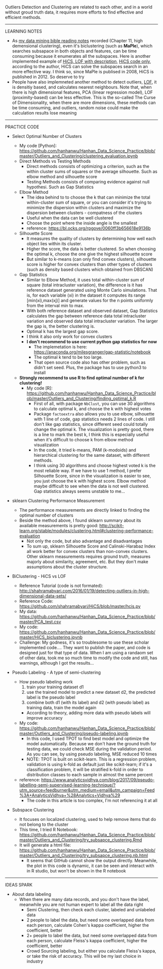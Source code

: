 Outliers Detection and Clustering are related to each other, and in a world without groud truth data, it requires more efforts to find effective and efficient methods.


*********************************************************************************

LEARNING NOTES

* As [my data mining bible reading notes][1] recorded (Chapter 11, high demensional clustering), even it's biclustering (such as <b>MaPle</b>), which searches subsapace in both objects and features, can be time consuming because it enumerates all the subspaces. Here is another implemented example of [HiCS, LOF with description][2], [HiCS code only][3], according to the author, HiCS can solve the subspaces search in an more effective way. I think so, since MaPle is publised in 2008, HiCS is published in 2012. So deserve to try
* People have also implemneted another method to detect outliers, [LOF][4], it is densitiy based, and calculates nearest neighbours. Note that, when there is high dimensional features, PCA (linear regression model), LOF (proximity-based) can be less effective. This is the so-called The Curse of Dimensionality, when there are more dimensions, these methods can be time consuming, and outliers, random noise could make the calculation results lose meaning


*********************************************************************************

PRACTICE CODE

* Select Optimal Number of Clusters
  * My code [Python]: https://github.com/hanhanwu/Hanhan_Data_Science_Practice/blob/master/Outliers_and_Clustering/clustering_evaluation.ipynb
  * Direct Methods vs Testing Methods
    * Direct methods consists of optimizing a criterion, such as the within cluster sums of squares or the average silhouette. Such as elbow method and silhouette score
    * Testing Methods consists of comparing evidence against null hypothesi. Such as Gap Statistics
  * Elbow Method
    * The idea behind to to choose the k that can minimize the total within-cluster sum of square, or you can consider it's trying to minimize the dispersion within clusters and maximize the dispersion between clusters - compatness of the clusters
    * Useful when the data can be well clustered
    * Choose the point where the inside angle is the smallest
    * reference: https://bl.ocks.org/rpgove/0060ff3b656618e9136b
  * Silhouette Score
    * It measures the quality of clusters by determining how well each object lies within its cluster.
    * Higher the score, the data is better clustered. So when choosing the optimal k, choose the one give the highest silhouette score
    * But similar to k-means (can only find convex clusters), silhouette score is higher for convex clusters than other types of clusters (such as density based clusters which obtained from DBSCAN)
  * Gap Statistics
    * Similar to Elbow Method, it uses total within-cluster sum of square (total intracluster variation), the difference is it has reference dataset generated using Monte Carlo simulations. That is, for each variable (xi) in the dataset it computes its range [min(xi),max(xj)] and generate values for the n points uniformly from the interval min to max.
    * With both reference dataset and observed dataset, Gap Statistics calculates the gap between reference data total intracluster variation and observed data total intracluster variation. The larger the gap is, the better clustering is.
    * Optimal k has the largest gap score.
    * I think it also only work for convex clusters
    * <b>I don't recommend to use current python gap statistics for now</b>
      * The implemetation is here: https://anaconda.org/milesgranger/gap-statistic/notebook
      * The optimal k tend to be too large.
      * That open source code also has other problem, such as didn't set seed. Plus, the package has to use python3 to install
  * <b>Strongly recommend to use R to find optimal number of k for clustering!</b>
    * My code [R]: https://github.com/hanhanwu/Hanhan_Data_Science_Practice/blob/master/Outliers_and_Clustering/finding_optimal_k.R
      * First of all, with package `NbClust`, you can use 30 algorithms to calculate optimal k, and choose the k with highest votes
      * Package `factoextra` also allows you to use elbow, silhouette with 1 line of code, gap statistics  needs 2 lines of code. I still don't like gap statistics, since different seed could totally change the optimal k. The visualization is pretty good, there is a line to mark the best k, I think this is especially useful when it's difficult to choose k from elbow method visualization
      * In the code, it tried k-means, PAM (k-modoids) and hierarchical clustering for the same dataset, with different methods.
      * I think using 30 algorithms and choose highest voted k is the most reliable way. If we have to use 1 method, I prefer Silhouette Score, since in the visualization is easier to see, you just choose the k with highest score. Elbow method maybe difficult to see when the data is not well clustered. Gap statistics always seems unstable to me...
* sklearn Clustering Performance Measurement
  * The performance measurements are directly linked to finding the optimal number of clusters
  * Beside the method above, I found sklearn summary about its available measurements is pretty good: http://scikit-learn.org/stable/modules/clustering.html#clustering-performance-evaluation
    * Not only the code, but also advantage and disadvantages
    * To sum up, sklearn Silhouette Score and Calinski-Harabaz Index all work better for convex clusters than non-convex clusters. Other sklearn measurements requires ground truth, measures majorly about similarity, agreement, etc. But they don't make assumptions about the cluster structure.

* BiClustering - HiCS vs LOF
  * Reference Tutorial (code is not formated): http://shahramabyari.com/2016/01/19/detecting-outliers-in-high-dimensional-data-sets/
  * Reference Code: https://github.com/shahramabyari/HiCS/blob/master/hcis.py
  * My data: https://github.com/hanhanwu/Hanhan_Data_Science_Practice/blob/master/PCA_test.csv
  * My code: https://github.com/hanhanwu/Hanhan_Data_Science_Practice/blob/master/HiCS_biclustering.ipynb
  * Challenge: My godness, it's so troublesome to use these scholar implemented code.... They want to publish the paper, and code is designed just for that type of data. When I am using a randaom set of other data, took me so much time to modify the code and still, has warnings, although I got the results...


* Pseudo Labeling - A type of semi-clustering
  * How pseudo labeling work
    1. train your training dataset d1
    2. use the trained model to predict a new dataset d2, the predicted label is the pseudo label
    3. combine both d1 (with its label) and d2 (with pseudo label) as training data, train the model again
    * According to theory, adding more data with pseudo labels will improve accuracy
  * My code: https://github.com/hanhanwu/Hanhan_Data_Science_Practice/blob/master/Outliers_and_Clustering/pseudo-labeling.ipynb
    * In this code, I used TPOT to find best model and optimize the model automatically. Because we don't have the ground truth for testing data, we could check MSE during the validation period. As you can see, by using pseudo labeling, MSE reduced 10 times
    * NOTE: TPOT is built on scikit-learn. This is a regression problem, validation is using k-fold as default just like scikit-learn; if it's a classification problem, it will be stratified k-fold in order to distribution classes to each sample in almost the same percent
  * reference: https://www.analyticsvidhya.com/blog/2017/09/pseudo-labelling-semi-supervised-learning-technique/?utm_source=feedburner&utm_medium=email&utm_campaign=Feed%3A+AnalyticsVidhya+%28Analytics+Vidhya%29
    * The code in this article is too complex, I'm not referencing it at all
    
* Subspace Clustering
  * It focuses on localized clustering, used to help remove items that do not belong to the cluster
  * This time, I tried R Notebook: https://github.com/hanhanwu/Hanhan_Data_Science_Practice/blob/master/Outliers_and_Clustering/try_subsapce_clustering.Rmd
  * It will generate a html file: https://github.com/hanhanwu/Hanhan_Data_Science_Practice/blob/master/Outliers_and_Clustering/try_subsapce_clustering.nb.html
    * It seems that GitHub cannot show the output directly. Meanwhile, the plot in this code is dynamic, it can be seen and interact with in R studio, but won't be shown in the R notebook

*********************************************************************************

IDEAS SPARK

* About data labeling
  * When there are many data records, and you don't have the label, meanwhile you are not human expert to label all the data right
    * Semi Clustering, then check each cluster, labeled and unlabeled data
    * 2 people to label the data, but need some overlapped data from each person, calculate Cohen's kappa coefficient, higher the coefficient, better
    * 2+ people to label the data, but need some overlapped data from each person, calculate Fleiss's kappa coefficient, higher the coefficient, better
    * Crowd Sourcing labeling, but either you calculate Fleiss's kappa, or take the risk of accuracy. This will be my last choice in industry


[1]:https://github.com/hanhanwu/readings/blob/master/ReadingNotes_DMBible.md
[2]:http://shahramabyari.com/2016/01/19/detecting-outliers-in-high-dimensional-data-sets/
[3]:https://github.com/shahramabyari/HiCS/blob/master/hcis.py
[4]:http://shahramabyari.com/2015/12/30/my-first-attempt-with-local-outlier-factorlof-identifying-density-based-local-outliers/
